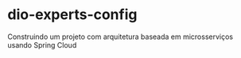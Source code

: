 # dio-experts-config
Construindo um projeto com arquitetura baseada em microsserviços usando Spring Cloud
